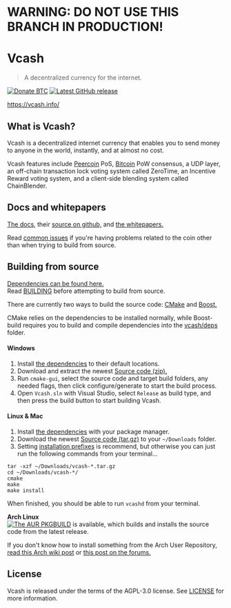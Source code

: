 # WARNING: DO NOT USE THIS BRANCH IN PRODUCTION!    
# Vcash
> A decentralized currency for the internet.

[![Donate BTC](https://img.shields.io/badge/Donate-BTC-yellow.svg)](https://blockchain.info/address/3MTVHcDrbiwrp5N6rT2DwrMCXMBP3rT7ty) [![Latest GitHub release](https://img.shields.io/github/release/openvcash/vcash.svg)](https://github.com/openvcash/vcash/releases/latest)  

https://vcash.info/  

What is Vcash?
---
Vcash is a decentralized internet currency that enables you to send money to anyone in the world, instantly, and at almost no cost.

Vcash features include [Peercoin](https://github.com/ppcoin/ppcoin) PoS, [Bitcoin](https://github.com/bitcoin/bitcoin) PoW consensus, a UDP layer, an off-chain transaction lock voting system called ZeroTime, an Incentive Reward voting system, and a client-side blending system called ChainBlender.

Docs and whitepapers
---
[The docs](https://docs.vcash.info/), their [source on github,](https://github.com/openvcash/docs.vcash.info) and [the whitepapers.](https://github.com/openvcash/papers)  

Read [common issues](docs/COMMON_ISSUES.md) if you're having problems related to the coin other than when trying to build from source.

Building from source
---
[Dependencies can be found here.](docs/DEPENDENCIES.md)  
Read [BUILDING](docs/BUILDING.md) before attempting to build from source.  

There are currently two ways to build the source code: [CMake](https://cmake.org/) and [Boost.](http://www.boost.org/build/)

CMake relies on the dependencies to be installed normally, while Boost-build requires you to build and compile dependencies into the [vcash/deps](deps) folder.

#### Windows
1. Install [the dependencies](docs/DEPENDENCIES.md) to their default locations.
2. Download and extract the newest [Source code (zip).](https://github.com/openvcash/vcash/releases/latest)
3. Run `cmake-gui`, select the source code and target build folders, any needed flags, then click configure/generate to start the build process.
4. Open `Vcash.sln` with Visual Studio, select `Release` as build type, and then press the build button to start building Vcash.

#### Linux & Mac
1. Install [the dependencies](docs/DEPENDENCIES.md) with your package manager.
2. Download the newest [Source code (tar.gz)](https://github.com/openvcash/vcash/releases/latest) to your `~/Downloads` folder.
3. Setting [installation prefixes](docs/BUILDING.md) is recommend, but otherwise you can just run the following commands from your terminal...
```
tar -xzf ~/Downloads/vcash-*.tar.gz
cd ~/Downloads/vcash-*/
cmake
make
make install
```

When finished, you should be able to run `vcashd` from your terminal.  

**Arch Linux**  
[![The AUR PKGBUILD](https://img.shields.io/aur/version/vcash.svg)](https://aur.archlinux.org/packages/vcash/) is available, which builds and installs the source code from the latest release.

If you don't know how to install something from the Arch User Repository, [read this Arch wiki post](https://wiki.archlinux.org/index.php/AUR_helpers) or [this post on the forums.](https://forum.vcash.info/d/56-arch-linux-aur-pkgbuild-s)

License
---
Vcash is released under the terms of the AGPL-3.0 license. See [LICENSE](LICENSE) for more information.
